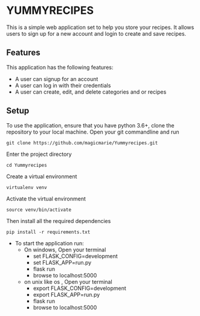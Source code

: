 
# YUMMYRECIPES
This is a simple web application set to help you store your recipes. It allows users to sign up for a new  account and login to create and save recipes.

## Features

This application has the following features:

* A user can signup for an account
* A user can  log in with their credentials
* A user can create, edit, and delete categories and or recipes

## Setup

To use the application, ensure that you have python 3.6+, clone the repository to your local machine. Open your git commandline and run

    git clone https://github.com/magicmarie/Yummyrecipes.git

Enter the project directory

    cd Yummyrecipes

Create a virtual environment

    virtualenv venv

Activate the virtual environment

    source venv/bin/activate

Then install all the required dependencies

    pip install -r requirements.txt

* To start the application run:
    * On windows, Open your terminal
        * set FLASK_CONFIG=development
        * set FLASK_APP=run.py
        * flask run
        * browse to localhost:5000
    * on unix like  os , Open your terminal
        * export FLASK_CONFIG=development
        * export FLASK_APP=run.py
        * flask run
        * browse to localhost:5000
